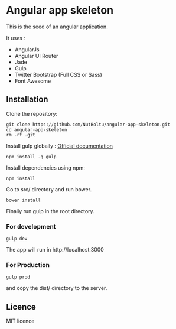 # Angular app skeleton

This is the seed of an angular application.

It uses :

* AngularJs
* Angular UI Router
* Jade
* Gulp
* Twitter Bootstrap (Full CSS or Sass)
* Font Awesome

## Installation

Clone the repository:

```
git clone https://github.com/NutBoltu/angular-app-skeleton.git
cd angular-app-skeleton
rm -rf .git
```

Install gulp globally : [Official documentation](https://github.com/gulpjs/gulp/blob/master/docs/getting-started.md)

```
npm install -g gulp
```

Install dependencies using npm:

```
npm install
```
Go to src/ directory and run bower.
```
bower install
```
Finally run gulp in the root directory.
### For development

```
gulp dev

```

The app will run in http://localhost:3000

### For Production

```
gulp prod

```
and copy the dist/ directory to the server.


## Licence
MIT licence

